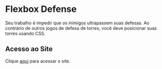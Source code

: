 # Flexbox Defense

Seu trabalho é impedir que os inimigos ultrapassem suas defesas. Ao contrário de outros jogos de defesa de torres, você deve posicionar suas torres usando CSS.

## Acesso ao Site

Clique [aqui](http://www.flexboxdefense.com) para acessar o site.